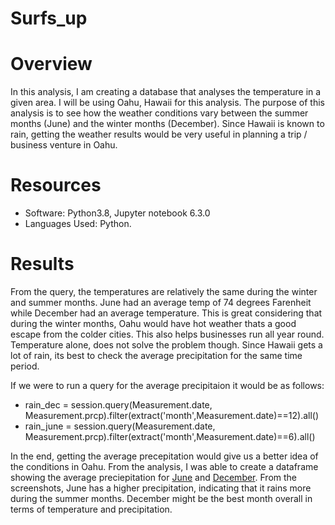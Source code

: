 # Surfs_up

# Overview
In this analysis, I am creating a database that analyses the temperature in a given area. I will be using Oahu, Hawaii for this analysis. The purpose of this analysis is to see how the weather conditions vary between the summer months (June) and the winter months (December). Since Hawaii is known to rain, getting the weather results would be very useful in planning a trip / business venture in Oahu.

# Resources
- Software: Python3.8, Jupyter notebook 6.3.0
- Languages Used: Python.

# Results
From the query, the temperatures are relatively the same during the winter and summer months. June had an average temp of 74 degrees Farenheit while December had an average temperature. This is great considering that during the winter months, Oahu would have hot weather thats a good escape from the colder cities. This also helps businesses run all year round. Temperature alone, does not solve the problem though. Since Hawaii gets a lot of rain, its best to check the average precipitation for the same time period. 

If we were to run a query for the average precipitaion it would be as follows:
- rain_dec = session.query(Measurement.date, Measurement.prcp).filter(extract('month',Measurement.date)==12).all()
- rain_june = session.query(Measurement.date, Measurement.prcp).filter(extract('month',Measurement.date)==6).all()

In the end, getting the average precepitation would give us a better idea of the conditions in Oahu. From the analysis, I  was able to create a dataframe showing the average preciepitation for [June](https://github.com/somtoesomeju/Surfs_up/blob/main/june_rain.png) and [December](https://github.com/somtoesomeju/Surfs_up/blob/main/dec_rain.png). From the screenshots, June has a higher precipitation, indicating that it rains more during the summer months. December might be the best month overall in terms of temperature and precipitation.
